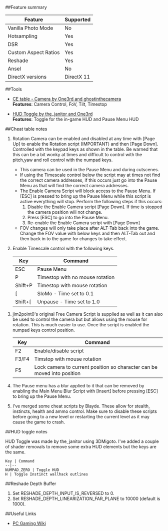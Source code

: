 <!-- ![Hitman: Absolution](Images\Hitman_Abs_header.jpg "Shot by unknown"){.shadowed}-->

##Feature summary

Feature | Supported
--|--
Vanilla Photo Mode | No
Hotsampling | Yes
DSR | Yes
Custom Aspect Ratios | Yes
Reshade | Yes
Ansel | No
DirectX versions | DirectX 11
 
##Tools
* [CE table - Camera by One3rd and ghostinthecamera](..\CheatTables\Hitman_Absolution.CT)  
**Features**: Camera Control, FoV, Tilt, Timestop

* [HUD Toggle by the_janitor and One3rd](https://mega.nz/#!3cxmkC4Y!LIKJv-H4V11h3t1si3kBJpLgxTsPi56bDhoR4AOlPNo)  
**Features**: Toggle for the in-game HUD and Pause Menu HUD

##Cheat table notes

1. Rotation Camera can be enabled and disabled at any time with [Page Up] to enable the Rotation script (IMPORTANT) and then [Page Down]. Controlled with the keypad keys as shown in the table. Be warned that this can be a bit wonky at times and difficult to control with the pitch,yaw and roll control with the numpad keys.
	* This camera can be used in the Pause Menu and during cutscenes.
	* If using the Timescale control below the script may at times not find the correct camera addresses, if this occurs just go into the Pause Menu as that will find the correct camera addresses.
	* The Enable Camera Script will block access to the Pause Menu. If [ESC] is pressed to bring up the Pause Menu while this script is active everything will stop. Perform the following steps if this occurs:
		1. Disable the Enable Camera script [Page Down]. If time is stopped the camera position will not change.
		2. Press [ESC] to go into the Pause Menu.
		3. Re-enable the Enable Camera script with [Page Down]
	* FOV changes will only take place after ALT-Tab back into the game. Change the FOV value with below keys and then ALT-Tab out and then back in to the game for changes to take effect.

2. Enable  Timescale control with the following keys.

	Key | Command
	--|--
	ESC | Pause Menu
	P | Timestop with no mouse rotation
	Shift+P | Timestop with mouse rotation 
	[ | SloMo - Time set to 0.1
	Shift+[ | Unpause - Time set to 1.0

3. jim2point0's original Free Camera Script is supplied as well as it can also be used to control the camera but but allows using the mouse for rotation. This is much easier to use. Once the script is enabled the numpad keys control position.

	Key | Command
	--|--
	F2 | Enable/disable script
	F3/F4 | Timstop with mouse rotation
	F5 | Lock camera to current position so character can be moved into position

4. The Pause menu has a blur applied to it that can be removed by enabling the Main Menu Blur Script with [Insert] before pressing [ESC] to bring up the Pause Menu.

5. I've merged some cheat scripts by Blayde. These allow for stealth, instincts, health and ammo control. Make sure to disable these scripts before going to a new level or restarting the current level as it may cause the game to crash.


##HUD toggle notes

HUD Toggle was made by the_janitor using 3DMigoto. I've added a couple of shader removals to remove some extra HUD elements but the keys are the same.

	Key | Command
	--|--
	NUMPAD_ZERO | Toggle HUD
	H | Toggle Instinct wallhack outlines

##Reshade Depth Buffer

1. Set RESHADE_DEPTH_INPUT_IS_REVERSED to 0.
2. Set RESHADE_DEPTH_LINEARIZATION_FAR_PLANE to 10000 (default is 1000).


##Useful Links

* [PC Gaming Wiki](https://pcgamingwiki.com/wiki/Hitman:_Absolution)